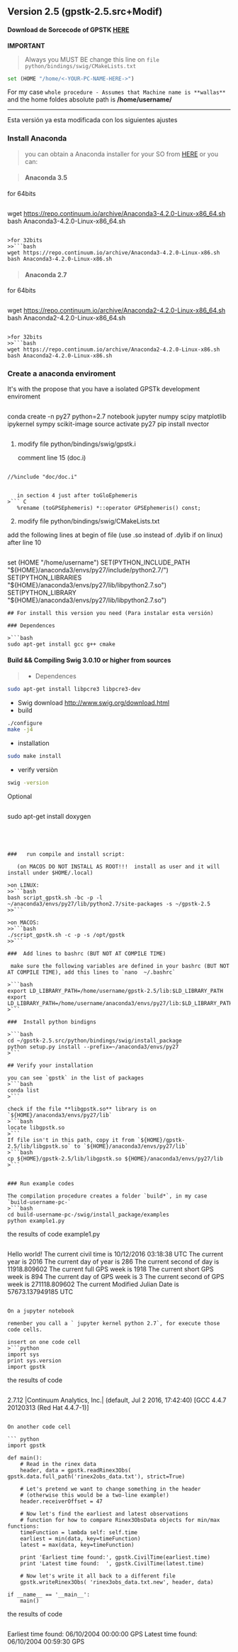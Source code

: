 ## Version 2.5 (gpstk-2.5.src+Modif)
#### Download de Sorcecode of GPSTK [HERE](https://drive.google.com/open?id=0B5Ax3e3RmvxuLW9vU1dxUElBazQ)

**IMPORTANT**

>Always you MUST BE change this line on `file python/bindings/swig/CMakeLists.txt`
```python
set (HOME "/home/<-YOUR-PC-NAME-HERE->")
```
For my case `whole procedure - Assumes that Machine name is **wallas**` and the home foldes absolute path is **/home/username/**

---

Esta versión ya esta modificada con los siguientes ajustes
### Install Anaconda 

>you can obtain a Anaconda installer for your SO from [HERE](https://www.continuum.io/downloads)
or you can:

>#### Anaconda 3.5
 for 64bits
>>```bash
wget https://repo.continuum.io/archive/Anaconda3-4.2.0-Linux-x86_64.sh
bash Anaconda3-4.2.0-Linux-x86_64.sh 
```

>for 32bits
>>```bash
wget https://repo.continuum.io/archive/Anaconda3-4.2.0-Linux-x86.sh
bash Anaconda3-4.2.0-Linux-x86.sh 
```

>#### Anaconda 2.7
 for 64bits
>>```bash
wget https://repo.continuum.io/archive/Anaconda2-4.2.0-Linux-x86_64.sh
bash Anaconda2-4.2.0-Linux-x86_64.sh 
```

>for 32bits
>>```bash
wget https://repo.continuum.io/archive/Anaconda2-4.2.0-Linux-x86.sh
bash Anaconda2-4.2.0-Linux-x86.sh 
```

###   Create a anaconda enviroment 
It's with the propose that you have a isolated GPSTk development enviroment

>```bash
conda create -n py27 python=2.7 notebook jupyter numpy scipy matplotlib ipykernel sympy scikit-image
source activate py27
pip install nvector
>```


1. modify file python/bindings/swig/gpstk.i

   comment line 15 (doc.i)
>>``` C
	//%include "doc/doc.i"
```

   in section 4 just after toGloEphemeris
>``` C
   %rename (toGPSEphemeris) *::operator GPSEphemeris() const;
```

2.  modify file python/bindings/swig/CMakeLists.txt

   add the following lines at begin of file (use .so instead of .dylib if on linux)
after line 10
>>```bash
set (HOME "/home/username")
SET(PYTHON_INCLUDE_PATH "${HOME}/anaconda3/envs/py27/include/python2.7/")
SET(PYTHON_LIBRARIES "${HOME}/anaconda3/envs/py27/lib/libpython2.7.so")
SET(PYTHON_LIBRARY "${HOME}/anaconda3/envs/py27/lib/libpython2.7.so")
```
## For install this version you need (Para instalar esta versión)

### Dependences

>```bash
sudo apt-get install gcc g++ cmake 
```

#### Build && Compiling Swig 3.0.10 or higher from sources

>- Dependences
```bash
sudo apt-get install libpcre3 libpcre3-dev
```
- Swig download 
http://www.swig.org/download.html
- build
```bash
./configure
make -j4
```
- installation
```bash
sudo make install
```
- verify versiòn
```bash
swig -version
```

Optional
>```bash
sudo apt-get install doxygen
```




###   run compile and install script:

   (on MACOS DO NOT INSTALL AS ROOT!!!  install as user and it will install under $HOME/.local)

>on LINUX:
>>```bash
bash script_gpstk.sh -bc -p -l ~/anaconda3/envs/py27/lib/python2.7/site-packages -s ~/gpstk-2.5
>>```

>on MACOS:
>>```bash
./script_gpstk.sh -c -p -s /opt/gpstk
>>```

###  Add lines to bashrc (BUT NOT AT COMPILE TIME)

 make sure the following variables are defined in your bashrc (BUT NOT AT COMPILE TIME), add this lines to `nano  ~/.bashrc`

>```bash
export LD_LIBRARY_PATH=/home/username/gpstk-2.5/lib:$LD_LIBRARY_PATH
export LD_LIBRARY_PATH=/home/username/anaconda3/envs/py27/lib:$LD_LIBRARY_PATH
>```

###  Install python bindigns

>```bash
cd ~/gpstk-2.5.src/python/bindings/swig/install_package
python setup.py install --prefix=~/anaconda3/envs/py27
>```

## Verify your installation

you can see `gpstk` in the list of packages
>```bash
conda list
>```

check if the file **libgpstk.so** library is on `${HOME}/anaconda3/envs/py27/lib`
>```bash
locate libgpstk.so
>```
If file isn't in this path, copy it from `${HOME}/gpstk-2.5/lib/libgpstk.so` to `${HOME}/anaconda3/envs/py27/lib`
>```bash
cp ${HOME}/gpstk-2.5/lib/libgpstk.so ${HOME}/anaconda3/envs/py27/lib
>```


### Run example codes

The compilation procedure creates a folder `build*`, in my case `build-username-pc-`
>```bash
cd build-username-pc-/swig/install_package/examples
python example1.py 
```

the results of code example1.py
>```python
Hello world!
   The current civil time is 10/12/2016 03:18:38 UTC
   The current year is 2016
   The current day of year is 286
   The current second of day is 11918.809602
   The current full GPS week is 1918
   The current short GPS week is 894
   The current day of GPS week is 3
   The current second of GPS week is 271118.809602
   The current Modified Julian Date is 57673.137949185 UTC
```

On a jupyter notebook

remenber you call a ` jupyter kernel python 2.7`, for execute those code cells.

insert on one code cell
>```python
import sys
print sys.version
import gpstk
```

the results of code
>```bash
2.7.12 |Continuum Analytics, Inc.| (default, Jul  2 2016, 17:42:40) 
[GCC 4.4.7 20120313 (Red Hat 4.4.7-1)]
```

On another code cell

``` python
import gpstk

def main():
    # Read in the rinex data
    header, data = gpstk.readRinex3Obs( gpstk.data.full_path('rinex2obs_data.txt'), strict=True)

    # Let's pretend we want to change something in the header
    # (otherwise this would be a two-line example!)
    header.receiverOffset = 47

    # Now let's find the earliest and latest observations
    # function for how to compare Rinex3ObsData objects for min/max functions:
    timeFunction = lambda self: self.time
    earliest = min(data, key=timeFunction)
    latest = max(data, key=timeFunction)

    print 'Earliest time found:', gpstk.CivilTime(earliest.time)
    print 'Latest time found:  ', gpstk.CivilTime(latest.time)

    # Now let's write it all back to a different file
    gpstk.writeRinex3Obs( 'rinex3obs_data.txt.new', header, data)

if __name__ == '__main__':
    main()
```

the results of code

>```bash
Earliest time found: 06/10/2004 00:00:00 GPS
Latest time found:   06/10/2004 00:59:30 GPS
```
